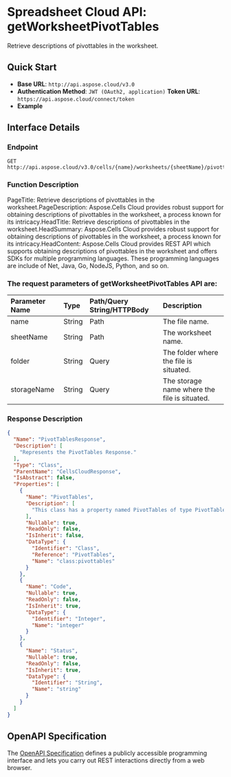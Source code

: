 
# **Spreadsheet Cloud API: getWorksheetPivotTables**

Retrieve descriptions of pivottables  in the worksheet. 


## **Quick Start**

- **Base URL**: `http://api.aspose.cloud/v3.0`
- **Authentication Method**: `JWT (OAuth2, application)`  **Token URL**: `https://api.aspose.cloud/connect/token`
- **Example** 

## **Interface Details**

### **Endpoint** 

```
GET http://api.aspose.cloud/v3.0/cells/{name}/worksheets/{sheetName}/pivottables
```
### **Function Description**
PageTitle: Retrieve descriptions of pivottables in the worksheet.PageDescription: Aspose.Cells Cloud provides robust support for obtaining descriptions of pivottables in the worksheet, a process known for its intricacy.HeadTitle: Retrieve descriptions of pivottables in the worksheet.HeadSummary: Aspose.Cells Cloud provides robust support for obtaining descriptions of pivottables in the worksheet, a process known for its intricacy.HeadContent: Aspose.Cells Cloud provides REST API which supports obtaining descriptions of pivottables in the worksheet and offers SDKs for multiple programming languages. These programming languages are include of Net, Java, Go, NodeJS, Python, and so on.

### The request parameters of **getWorksheetPivotTables** API are: 

| Parameter Name | Type | Path/Query String/HTTPBody | Description | 
| :- | :- | :- |:- | 
|name|String|Path|The file name.|
|sheetName|String|Path|The worksheet name.|
|folder|String|Query|The folder where the file is situated.|
|storageName|String|Query|The storage name where the file is situated.|

### **Response Description**
```json
{
  "Name": "PivotTablesResponse",
  "Description": [
    "Represents the PivotTables Response."
  ],
  "Type": "Class",
  "ParentName": "CellsCloudResponse",
  "IsAbstract": false,
  "Properties": [
    {
      "Name": "PivotTables",
      "Description": [
        "This class has a property named PivotTables of type PivotTables that can be both accessed and modified."
      ],
      "Nullable": true,
      "ReadOnly": false,
      "IsInherit": false,
      "DataType": {
        "Identifier": "Class",
        "Reference": "PivotTables",
        "Name": "class:pivottables"
      }
    },
    {
      "Name": "Code",
      "Nullable": true,
      "ReadOnly": false,
      "IsInherit": true,
      "DataType": {
        "Identifier": "Integer",
        "Name": "integer"
      }
    },
    {
      "Name": "Status",
      "Nullable": true,
      "ReadOnly": false,
      "IsInherit": true,
      "DataType": {
        "Identifier": "String",
        "Name": "string"
      }
    }
  ]
}
```


## OpenAPI Specification

The [OpenAPI Specification](https://reference.aspose.cloud/cells/#/PivotTablesController/GetWorksheetPivotTables) defines a publicly accessible programming interface and lets you carry out REST interactions directly from a web browser.
